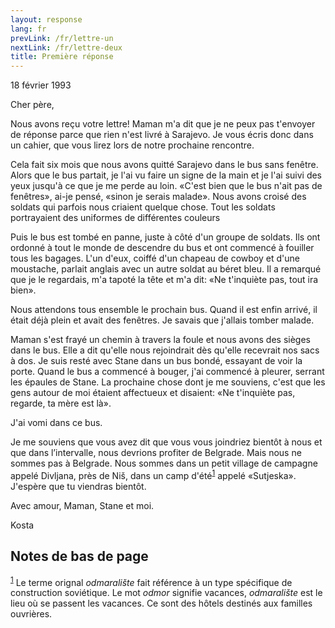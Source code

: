```yaml
---
layout: response
lang: fr
prevLink: /fr/lettre-un
nextLink: /fr/lettre-deux
title: Première réponse
---
```


<div class="Response-date">18 février 1993</div>

Cher père,

Nous avons reçu votre lettre! Maman m'a dit que je ne peux pas t'envoyer de réponse parce que rien n'est livré à Sarajevo. Je vous écris donc dans un cahier, que vous lirez lors de notre prochaine rencontre.

Cela fait six mois que nous avons quitté Sarajevo dans le bus sans fenêtre. Alors que le bus partait, je l'ai vu faire un signe de la main et je l'ai suivi des yeux jusqu'à ce que je me perde au loin. «C'est bien que le bus n'ait pas de fenêtres», ai-je pensé, «sinon je serais malade». Nous avons croisé des soldats qui parfois nous criaient quelque chose. Tout les soldats portrayaient des uniformes de différentes couleurs

Puis le bus est tombé en panne, juste à côté d'un groupe de soldats. Ils ont ordonné à tout le monde de descendre du bus et ont commencé à fouiller tous les bagages. L'un d'eux, coiffé d'un chapeau de cowboy et d'une moustache, parlait anglais avec un autre soldat au béret bleu. Il a remarqué que je le regardais, m'a tapoté la tête et m'a dit: «Ne t'inquiète pas, tout ira bien».

Nous attendons tous ensemble le prochain bus. Quand il est enfin arrivé, il était déjà plein et avait des fenêtres. Je savais que j'allais tomber malade.

Maman s'est frayé un chemin à travers la foule et nous avons des sièges dans le bus. Elle a dit qu'elle nous rejoindrait dès qu'elle recevrait nos sacs à dos. Je suis resté avec Stane dans un bus bondé, essayant de voir la porte. Quand le bus a commencé à bouger, j'ai commencé à pleurer, serrant les épaules de Stane. La prochaine chose dont je me souviens, c'est que les gens autour de moi étaient affectueux et disaient: «Ne t'inquiète pas, regarde, ta mère est là».

J'ai vomi dans ce bus.

Je me souviens que vous avez dit que vous vous joindriez bientôt à nous et que dans l’intervalle, nous devrions profiter de Belgrade. Mais nous ne sommes pas à Belgrade. Nous sommes dans un petit village de campagne appelé Divljana, près de Niš, dans un camp d'été<sup aria-describedby="footnote-label" class="Footnote-index"><a name="footnote-index-1" href="#footnote-1">1</a></sup> appelé «Sutjeska». J'espère que tu viendras bientôt.

Avec amour,
Maman, Stane et moi.

<div class="Response-signature">Kosta</div>

<footer class="Footnote">
<h2 id="footnote-label">Notes de bas de page</h2>
<sup class="Footnote-index" aria-label="retornar ao conteúdo"><a name="footnote-1" href="#footnote-index-1">1</a></sup> Le terme orignal <i> odmaralište </i> fait référence à un type spécifique de construction soviétique. Le mot <i> odmor </i> signifie vacances, <i> odmaralište </i> est le lieu où se passent les vacances. Ce sont des hôtels destinés aux familles ouvrières.
</footer>

